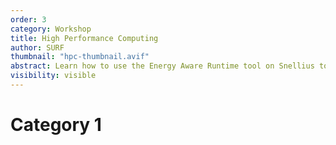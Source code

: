 ```yaml
---
order: 3
category: Workshop
title: High Performance Computing
author: SURF
thumbnail: "hpc-thumbnail.avif"
abstract: Learn how to use the Energy Aware Runtime tool on Snellius to profile jobs and reduce energy usage.
visibility: visible
---
```


# Category 1
